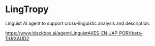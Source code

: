 # LingTropy
Linguist AI agent to support cross-linguistic analysis and description.

[https://www.blackbox.ai/agent/LinguistAI(ES-EN-JAP-POR)(beta-1)UrXAUD2
](https://tinyurl.com/LingTropy)

